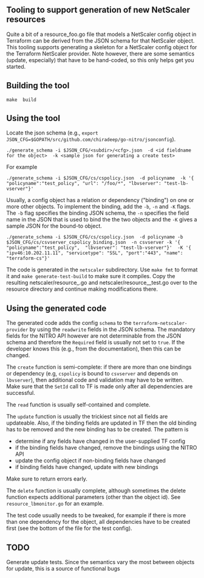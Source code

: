 ## Tooling to support generation of new NetScaler resources
Quite a bit of a resource_foo.go file that models a NetScaler config object in Terraform can be derived from the JSON schema for that NetScaler object. This tooling supports generating a skeleton for a NetScaler config object for the Terraform NetScaler provider. Note
however, there are some semantics (update, especially) that have to be hand-coded, so this only helps get you started.

## Building the tool
```
make  build
```

## Using the tool
Locate the json schema (e.g., `export JSON_CFG=$GOPATH/src/github.com/chiradeep/go-nitro/jsonconfig`). 

```
./generate_schema -i $JSON_CFG/<subdir>/<cfg>.json  -d <id fieldname for the object>  -k <sample json for generating a create test>  
```

For example

```
./generate_schema -i $JSON_CFG/cs/cspolicy.json  -d policyname  -k '{ "policyname":"test_policy", "url": "/foo/*", "lbvserver": "test-lb-vserver"}'
```

Usually, a config object has a relation or dependency ("binding") on one or more other objects. To implement the binding, add the `-b`, `-n` and `-K` flags. The `-b` flag specifies the binding JSON schema, the `-n` specifies the field name in the JSON that is used to bind the the two objects and the `-K` gives a sample JSON for the bound-to object.

```
./generate_schema -i $JSON_CFG/cs/cspolicy.json  -d policyname -b $JSON_CFG/cs/csvserver_cspolicy_binding.json  -n csvserver -k '{ "policyname":"test_policy",  "lbvserver": "test-lb-vserver"}'  -K '{ "ipv46:10.202.11.11", "servicetype": "SSL", "port":"443", "name": "terraform-cs"}'
```

The code is generated in the `netscaler` subdirectory. Use `make fmt` to format it and `make generate-test-build` to make sure it compiles.
Copy the resulting netscaler/resource\_<cfg>.go and netscaler/resource\_<cfg>\_test.go over to the resource directory and continue making modifications there.


## Using the generated code
The generated code adds the config `schema` to the `terraform-netscaler-provider` by using the `readwrite` fields in the JSON schema. The mandatory fields for the NITRO API however are not determinable from the JSON schema and therefore the `Required` field is usually not set to `true`. If the developer knows this (e.g., from the documentation), then this can be changed.

The `create` function is semi-complete: if there are more than one bindings or dependency (e.g, `cspolicy` is bound to `csvserver` and depends on `lbvserver`), then additional code and validation may have to be written. Make sure that the `SetId` call to TF is made only after all dependencies are successful.

The `read` function is usually self-contained and complete.

The `update` function is usually the trickiest since not all fields are updateable. Also, if the binding fields are updated in TF then the old binding has to be removed and the new binding has to be created. The pattern is
 * determine if any fields have changed in the user-supplied TF config
 * if the binding fields have changed, remove the bindings using the NITRO API
 * update the config object if non-binding fields have changed
 * if binding fields have changed, update with new bindings

Make sure to return errors early.

The `delete` function is usually complete, although sometimes the delete function expects additional parameters (other than the object id). See `resource_lbmonitor.go` for an example.

The test code usually needs to be tweaked, for example if there is more than one dependency for the object, all dependencies have to be created first (see the bottom of the file for the test config).


## TODO
Generate update tests. Since the semantics vary the most between objects for update, this is a source of functional bugs
